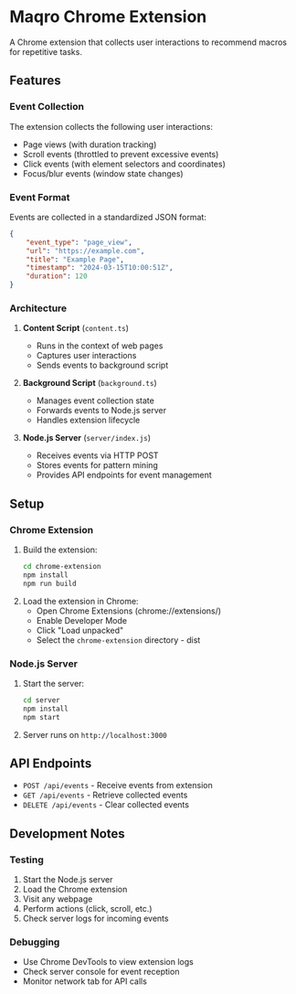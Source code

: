 # Maqro Chrome Extension

A Chrome extension that collects user interactions to recommend macros for repetitive tasks.

## Features

### Event Collection
The extension collects the following user interactions:
- Page views (with duration tracking)
- Scroll events (throttled to prevent excessive events)
- Click events (with element selectors and coordinates)
- Focus/blur events (window state changes)

### Event Format
Events are collected in a standardized JSON format:
```json
{
    "event_type": "page_view",
    "url": "https://example.com",
    "title": "Example Page",
    "timestamp": "2024-03-15T10:00:51Z",
    "duration": 120
}
```

### Architecture
1. **Content Script** (`content.ts`)
   - Runs in the context of web pages
   - Captures user interactions
   - Sends events to background script

2. **Background Script** (`background.ts`)
   - Manages event collection state
   - Forwards events to Node.js server
   - Handles extension lifecycle

3. **Node.js Server** (`server/index.js`)
   - Receives events via HTTP POST
   - Stores events for pattern mining
   - Provides API endpoints for event management

## Setup

### Chrome Extension
1. Build the extension:
   ```bash
   cd chrome-extension
   npm install
   npm run build
   ```
2. Load the extension in Chrome:
   - Open Chrome Extensions (chrome://extensions/)
   - Enable Developer Mode
   - Click "Load unpacked"
   - Select the `chrome-extension` directory - dist

### Node.js Server
1. Start the server:
   ```bash
   cd server
   npm install
   npm start
   ```
2. Server runs on `http://localhost:3000`

## API Endpoints

- `POST /api/events` - Receive events from extension
- `GET /api/events` - Retrieve collected events
- `DELETE /api/events` - Clear collected events

## Development Notes

### Testing
1. Start the Node.js server
2. Load the Chrome extension
3. Visit any webpage
4. Perform actions (click, scroll, etc.)
5. Check server logs for incoming events

### Debugging
- Use Chrome DevTools to view extension logs
- Check server console for event reception
- Monitor network tab for API calls